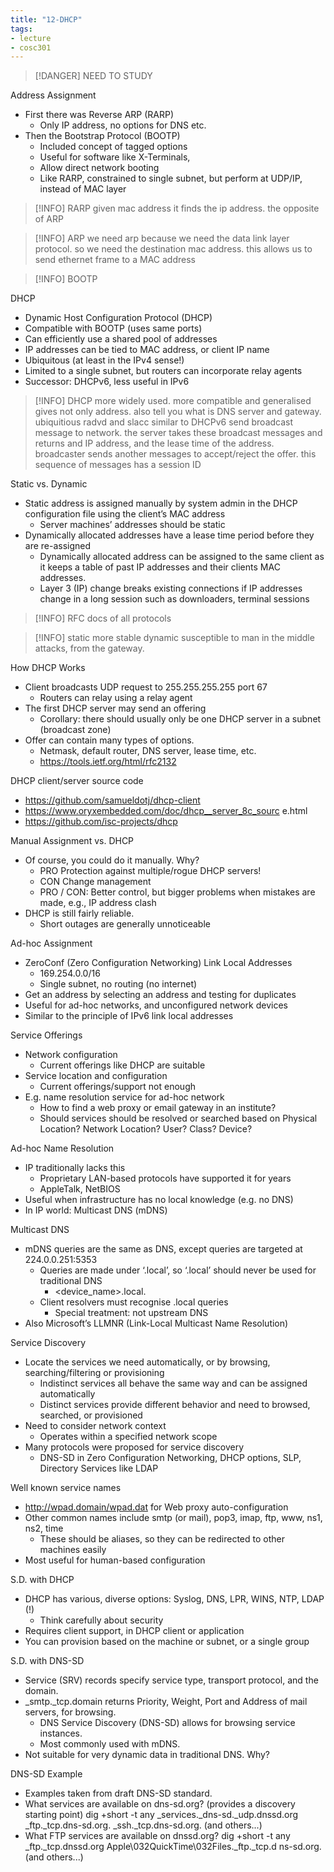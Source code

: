 ```yaml
---
title: "12-DHCP"
tags: 
- lecture
- cosc301
---
```


> [!DANGER]  NEED TO STUDY

Address Assignment 
- First there was Reverse ARP (RARP) 
	- Only IP address, no options for DNS etc. 
- Then the Bootstrap Protocol (BOOTP) 
	- Included concept of tagged options 
	- Useful for software like X-Terminals, 
	- Allow direct network booting 
	- Like RARP, constrained to single subnet, but perform at UDP/IP, instead of MAC layer

> [!INFO] RARP
> given mac address it finds the ip address. the opposite of ARP

> [!INFO] ARP
> we need arp because we need the data link layer protocol. so we need the destination mac address. this allows us to send ethernet frame to a MAC address

> [!INFO] BOOTP

DHCP 
- Dynamic Host Configuration Protocol (DHCP) 
- Compatible with BOOTP (uses same ports) 
- Can efficiently use a shared pool of addresses 
- IP addresses can be tied to MAC address, or client IP name 
- Ubiquitous (at least in the IPv4 sense!) 
- Limited to a single subnet, but routers can incorporate relay agents 
- Successor: DHCPv6, less useful in IPv6

> [!INFO] DHCP 
> more widely used. more compatible and generalised
> gives not only address. also tell you what is DNS server and gateway. 
> ubiquitious
> radvd and slacc similar to DHCPv6
> send broadcast message to network. the server takes these broadcast messages and returns and IP address, and the lease time of the address. broadcaster sends another messages to accept/reject the offer. this sequence of messages has a session ID

Static vs. Dynamic 
- Static address is assigned manually by system admin in the DHCP configuration file using the client’s MAC address 
	- Server machines’ addresses should be static 
- Dynamically allocated addresses have a lease time period before they are re-assigned 
	- Dynamically allocated address can be assigned to the same client as it keeps a table of past IP addresses and their clients MAC addresses. 
	- Layer 3 (IP) change breaks existing connections if IP addresses change in a long session such as downloaders, terminal sessions

> [!INFO] RFC 
> docs of all protocols

> [!INFO] 
> static more stable
> dynamic susceptible to man in the middle attacks, from the gateway. 


How DHCP Works 
- Client broadcasts UDP request to 255.255.255.255 port 67 
	- Routers can relay using a relay agent 
- The first DHCP server may send an offering 
	- Corollary: there should usually only be one DHCP server in a subnet (broadcast zone) 
- Offer can contain many types of options. 
	- Netmask, default router, DNS server, lease time, etc. 
	- https://tools.ietf.org/html/rfc2132

DHCP client/server source code 
- https://github.com/samueldotj/dhcp-client 
- https://www.oryxembedded.com/doc/dhcp__server_8c_sourc e.html 
- https://github.com/isc-projects/dhcp

Manual Assignment vs. DHCP 
- Of course, you could do it manually. Why? 
	- PRO Protection against multiple/rogue DHCP servers! 
	- CON Change management 
	- PRO / CON: Better control, but bigger problems when mistakes are made, e.g., IP address clash 
- DHCP is still fairly reliable. 
	- Short outages are generally unnoticeable

Ad-hoc Assignment 
- ZeroConf (Zero Configuration Networking) Link Local Addresses 
	- 169.254.0.0/16 
	- Single subnet, no routing (no internet) 
- Get an address by selecting an address and testing for duplicates 
- Useful for ad-hoc networks, and unconfigured network devices 
- Similar to the principle of IPv6 link local addresses

Service Offerings 
- Network configuration 
	- Current offerings like DHCP are suitable 
- Service location and configuration 
	- Current offerings/support not enough 
- E.g. name resolution service for ad-hoc network 
	- How to find a web proxy or email gateway in an institute? 
	- Should services should be resolved or searched based on Physical Location? Network Location? User? Class? Device?

Ad-hoc Name Resolution 
- IP traditionally lacks this 
	- Proprietary LAN-based protocols have supported it for years 
	- AppleTalk, NetBIOS 
- Useful when infrastructure has no local knowledge (e.g. no DNS) 
- In IP world: Multicast DNS (mDNS)

Multicast DNS 
- mDNS queries are the same as DNS, except queries are targeted at 224.0.0.251:5353 
	- Queries are made under ‘.local’, so ‘.local’ should never be used for traditional DNS 
		- <device_name>.local. 
	- Client resolvers must recognise .local queries 
		- Special treatment: not upstream DNS 
- Also Microsoft’s LLMNR (Link-Local Multicast Name Resolution)


Service Discovery 
- Locate the services we need automatically, or by browsing, searching/filtering or provisioning 
	- Indistinct services all behave the same way and can be assigned automatically 
	- Distinct services provide different behavior and need to browsed, searched, or provisioned 
- Need to consider network context 
	- Operates within a specified network scope 
- Many protocols were proposed for service discovery 
	- DNS-SD in Zero Configuration Networking, DHCP options, SLP, Directory Services like LDAP

Well known service names 
- http://wpad.domain/wpad.dat for Web proxy auto-configuration 
- Other common names include smtp (or mail), pop3, imap, ftp, www, ns1, ns2, time 
	- These should be aliases, so they can be redirected to other machines easily 
- Most useful for human-based configuration

S.D. with DHCP 
- DHCP has various, diverse options: Syslog, DNS, LPR, WINS, NTP, LDAP (!) 
	- Think carefully about security 
- Requires client support, in DHCP client or application 
- You can provision based on the machine or subnet, or a single group

S.D. with DNS-SD 
- Service (SRV) records specify service type, transport protocol, and the domain. 
- _smtp._tcp.domain returns Priority, Weight, Port and Address of mail servers, for browsing. 
	- DNS Service Discovery (DNS-SD) allows for browsing service instances. 
	- Most commonly used with mDNS. 
- Not suitable for very dynamic data in traditional DNS. Why?

DNS-SD Example 
- Examples taken from draft DNS-SD standard. 
- What services are available on dns-sd.org? (provides a discovery starting point) dig +short -t any _services._dns-sd._udp.dnssd.org _ftp._tcp.dns-sd.org. _ssh._tcp.dns-sd.org. (and others...) 
- What FTP services are available on dnssd.org? dig +short -t any _ftp._tcp.dnssd.org Apple\032QuickTime\032Files._ftp._tcp.d ns-sd.org. (and others...)